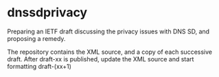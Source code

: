 ﻿# dnssdprivacy

Preparing an IETF draft discussing the privacy issues with DNS SD, and proposing a remedy.

The repository contains the XML source, and a copy of each successive draft. After draft-xx is
published, update the XML source and start formatting draft-(xx+1)
